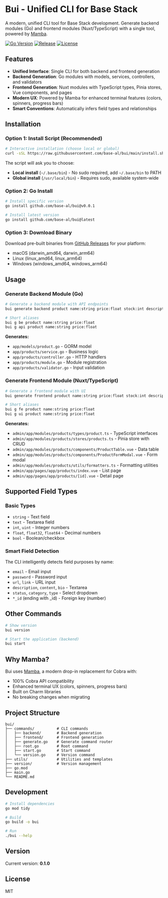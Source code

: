 # Bui - Unified CLI for Base Stack

A modern, unified CLI tool for Base Stack development. Generate backend modules (Go) and frontend modules (Nuxt/TypeScript) with a single tool, powered by [Mamba](https://github.com/base-go/mamba).

[![Go Version](https://img.shields.io/github/go-mod/go-version/base-al/bui)](https://golang.org/dl/)
[![Release](https://img.shields.io/github/v/release/base-al/bui)](https://github.com/base-al/bui/releases)
[![License](https://img.shields.io/github/license/base-al/bui)](LICENSE)

## Features

- **Unified Interface**: Single CLI for both backend and frontend generation
- **Backend Generation**: Go modules with models, services, controllers, and validators
- **Frontend Generation**: Nuxt modules with TypeScript types, Pinia stores, Vue components, and pages
- **Modern UX**: Powered by Mamba for enhanced terminal features (colors, spinners, progress bars)
- **Smart Conventions**: Automatically infers field types and relationships

## Installation

### Option 1: Install Script (Recommended)

```bash
# Interactive installation (choose local or global)
curl -sSL https://raw.githubusercontent.com/base-al/bui/main/install.sh | bash
```

The script will ask you to choose:
- **Local install** (`~/.base/bin`) - No sudo required, add `~/.base/bin` to PATH
- **Global install** (`/usr/local/bin`) - Requires sudo, available system-wide

### Option 2: Go Install

```bash
# Install specific version
go install github.com/base-al/bui@v0.0.1

# Install latest version
go install github.com/base-al/bui@latest
```

### Option 3: Download Binary

Download pre-built binaries from [GitHub Releases](https://github.com/base-al/bui/releases) for your platform:
- macOS (darwin_amd64, darwin_arm64)
- Linux (linux_amd64, linux_arm64)
- Windows (windows_amd64, windows_arm64)

## Usage

### Generate Backend Module (Go)

```bash
# Generate a backend module with API endpoints
bui generate backend product name:string price:float stock:int description:text

# Short aliases
bui g be product name:string price:float
bui g api product name:string price:float
```

**Generates:**
- `app/models/product.go` - GORM model
- `app/products/service.go` - Business logic
- `app/products/controller.go` - HTTP handlers
- `app/products/module.go` - Module registration
- `app/products/validator.go` - Input validation

### Generate Frontend Module (Nuxt/TypeScript)

```bash
# Generate a frontend module with UI
bui generate frontend product name:string price:float stock:int description:text

# Short aliases
bui g fe product name:string price:float
bui g ui product name:string price:float
```

**Generates:**
- `admin/app/modules/products/types/product.ts` - TypeScript interfaces
- `admin/app/modules/products/stores/products.ts` - Pinia store with CRUD
- `admin/app/modules/products/components/ProductTable.vue` - Data table
- `admin/app/modules/products/components/ProductFormModal.vue` - Form modal
- `admin/app/modules/products/utils/formatters.ts` - Formatting utilities
- `admin/app/pages/app/products/index.vue` - List page
- `admin/app/pages/app/products/[id].vue` - Detail page

## Supported Field Types

### Basic Types
- `string` - Text field
- `text` - Textarea field
- `int`, `uint` - Integer numbers
- `float`, `float32`, `float64` - Decimal numbers
- `bool` - Boolean/checkbox

### Smart Field Detection
The CLI intelligently detects field purposes by name:
- `email` - Email input
- `password` - Password input
- `url`, `link` - URL input
- `description`, `content`, `bio` - Textarea
- `status`, `category`, `type` - Select dropdown
- `*_id` (ending with _id) - Foreign key (number)

## Other Commands

```bash
# Show version
bui version

# Start the application (backend)
bui start
```

## Why Mamba?

Bui uses [Mamba](https://github.com/base-go/mamba), a modern drop-in replacement for Cobra with:
- 100% Cobra API compatibility
- Enhanced terminal UX (colors, spinners, progress bars)
- Built on Charm libraries
- No breaking changes when migrating

## Project Structure

```
bui/
├── commands/          # CLI commands
│   ├── backend/       # Backend generation
│   ├── frontend/      # Frontend generation
│   ├── generate.go    # Generate command router
│   ├── root.go        # Root command
│   ├── start.go       # Start command
│   └── version.go     # Version command
├── utils/             # Utilities and templates
├── version/           # Version management
├── go.mod
├── main.go
└── README.md
```

## Development

```bash
# Install dependencies
go mod tidy

# Build
go build -o bui

# Run
./bui --help
```

## Version

Current version: **0.1.0**

## License

MIT
